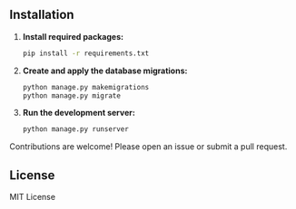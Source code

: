 ## Installation
1. **Install required packages:**

    ```bash
    pip install -r requirements.txt

2. **Create and apply the database migrations:**

    ```bash
    python manage.py makemigrations
    python manage.py migrate

3. **Run the development server:**

    ```bash
    python manage.py runserver

Contributions are welcome!  Please open an issue or submit a pull request.

## License
MIT License
